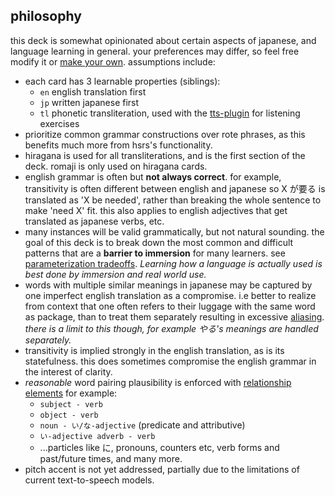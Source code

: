 ## philosophy

this deck is somewhat opinionated about certain aspects of japanese, and language learning in general. your preferences may differ, so feel free modify it or [make your own](https://github.com/satchelspencer/hsrs/blob/main/docs/deck-creation.md). assumptions include:

- each card has 3 learnable properties (siblings):
  - `en` english translation first
  - `jp` written japanese first
  - `tl` phonetic transliteration, used with the [tts-plugin](https://github.com/satchelspencer/hsrs-tts) for listening exercises
- prioritize common grammar constructions over rote phrases, as this benefits much more from hsrs's functionality.
- hiragana is used for all transliterations, and is the first section of the deck. romaji is only used on hiragana cards.
- english grammar is often but **not always correct**. for example, transitivity is often different between english and japanese so X が要る is translated as 'X be needed', rather than breaking the whole sentence to make 'need X' fit. this also applies to english adjectives that get translated as japanese verbs, etc.
- many instances will be valid grammatically, but not natural sounding. the goal of this deck is to break down the most common and difficult patterns that are a **barrier to immersion** for many learners. see [parameterization tradeoffs](https://github.com/satchelspencer/hsrs/blob/main/docs/deck-creation.md#parameterization-tradeoffs). _Learning how a language is actually used is best done by immersion and real world use._
- words with multiple similar meanings in japanese may be captured by one imperfect english translation as a compromise. i.e better to realize from context that one often refers to their luggage with the same word as package, than to treat them separately resulting in excessive [aliasing](https://github.com/satchelspencer/hsrs/blob/main/docs/overview.md#aliasing). _there is a limit to this though, for example やる's meanings are handled separately._
- transitivity is implied strongly in the english translation, as is its statefulness. this does sometimes compromise the english grammar in the interest of clarity.
- _reasonable_ word pairing plausibility is enforced with [relationship elements](https://github.com/satchelspencer/hsrs/blob/main/docs/deck-creation.md#relationship-pattern) for example:
  - `subject - verb`
  - `object - verb`
  - `noun - い/な-adjective` (predicate and attributive)
  - `い-adjective adverb - verb`
  - ...particles like に, pronouns, counters etc, verb forms and past/future times, and many more.
- pitch accent is not yet addressed, partially due to the limitations of current text-to-speech models.
